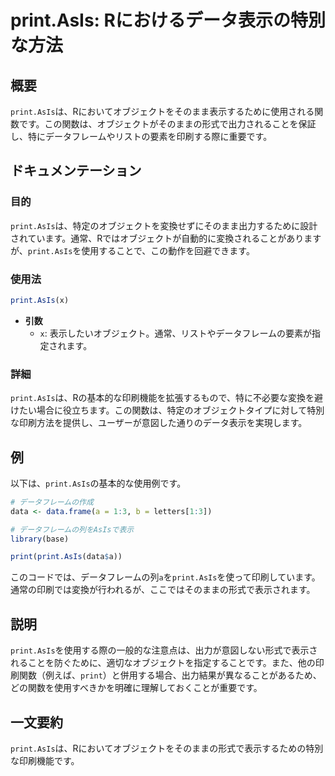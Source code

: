 <!--
Meta Description: # print.AsIs: Rにおけるデータ表示の特別な方法 ## 概要 `print.AsIs`は、Rにおいてオブジェクトをそのまま表示するために使用される関数です。この関数は、オブジェクトがそのままの形式で出力されることを保証し、特にデータフレームやリストの要素を印刷する際に重要です。 ## ド...
Meta Keywords: print, asis, data, この関数は, rにおけるデータ表示の特別な方法
-->

# print.AsIs: Rにおけるデータ表示の特別な方法

## 概要
`print.AsIs`は、Rにおいてオブジェクトをそのまま表示するために使用される関数です。この関数は、オブジェクトがそのままの形式で出力されることを保証し、特にデータフレームやリストの要素を印刷する際に重要です。

## ドキュメンテーション
### 目的
`print.AsIs`は、特定のオブジェクトを変換せずにそのまま出力するために設計されています。通常、Rではオブジェクトが自動的に変換されることがありますが、`print.AsIs`を使用することで、この動作を回避できます。

### 使用法
```R
print.AsIs(x)
```

- **引数**
  - `x`: 表示したいオブジェクト。通常、リストやデータフレームの要素が指定されます。

### 詳細
`print.AsIs`は、Rの基本的な印刷機能を拡張するもので、特に不必要な変換を避けたい場合に役立ちます。この関数は、特定のオブジェクトタイプに対して特別な印刷方法を提供し、ユーザーが意図した通りのデータ表示を実現します。

## 例
以下は、`print.AsIs`の基本的な使用例です。

```R
# データフレームの作成
data <- data.frame(a = 1:3, b = letters[1:3])

# データフレームの列をAsIsで表示
library(base)

print(print.AsIs(data$a))
```

このコードでは、データフレームの列`a`を`print.AsIs`を使って印刷しています。通常の印刷では変換が行われるが、ここではそのままの形式で表示されます。

## 説明
`print.AsIs`を使用する際の一般的な注意点は、出力が意図しない形式で表示されることを防ぐために、適切なオブジェクトを指定することです。また、他の印刷関数（例えば、`print`）と併用する場合、出力結果が異なることがあるため、どの関数を使用すべきかを明確に理解しておくことが重要です。

## 一文要約
`print.AsIs`は、Rにおいてオブジェクトをそのままの形式で表示するための特別な印刷機能です。